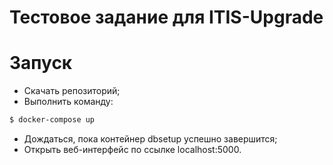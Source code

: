 ﻿# Тестовое задание для ITIS-Upgrade
# Запуск
  - Скачать репозиторий;
  - Выполнить команду:
 ```sh
$ docker-compose up
```
  - Дождаться, пока контейнер dbsetup успешно завершится;
  - Открыть веб-интерфейс по ссылке localhost:5000.